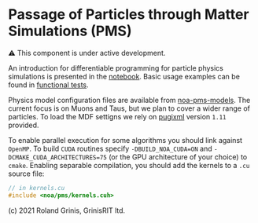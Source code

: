 # Passage of Particles through Matter Simulations (PMS) 

:warning: This component is under active development.

An introduction for differentiable programming for particle physics simulations is presented in the [notebook](differentiable_programming_pms.ipynb). Basic usage examples can be found in [functional tests](../../test/pms).

Physics model configuration files are available from [noa-pms-models](https://github.com/grinisrit/noa-pms-models). The current focus is on Muons and Taus, but we plan to cover a wider range of particles. To load the MDF settigns we rely on [pugixml](https://github.com/zeux/pugixml)  version `1.11` provided.

To enable parallel execution for some algorithms you should link against `OpenMP`.
To build `CUDA` routines specify `-DBUILD_NOA_CUDA=ON` and  `-DCMAKE_CUDA_ARCHITECTURES=75` (or the GPU architecture of your choice) to `cmake`. 
Enabling separable compilation, you should add the kernels to a `.cu` source file:
```cpp
// in kernels.cu 
#include <noa/pms/kernels.cuh>
```

(c) 2021 Roland Grinis, GrinisRIT ltd.